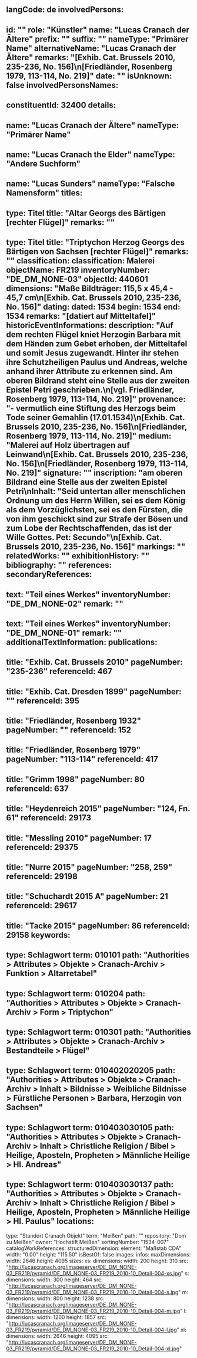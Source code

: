 langCode: de
involvedPersons: 
 - 
   id: ""
  role: "Künstler"
  name: "Lucas Cranach der Ältere"
  prefix: ""
  suffix: ""
  nameType: "Primärer Name"
  alternativeName: "Lucas Cranach der Ältere"
  remarks: "[Exhib. Cat. Brussels 2010, 235-236, No. 156]\n[Friedländer, Rosenberg 1979, 113-114, No. 219]"
  date: ""
  isUnknown: false
involvedPersonsNames: 
 - 
   constituentId: 32400
  details: 
   - 
   name: "Lucas Cranach der Ältere"
    nameType: "Primärer Name"
   - 
   name: "Lucas Cranach the Elder"
    nameType: "Andere Suchform"
   - 
   name: "Lucas Sunders"
    nameType: "Falsche Namensform"
titles: 
 - 
   type: Titel
  title: "Altar Georgs des Bärtigen [rechter Flügel]"
  remarks: ""
 - 
   type: Titel
  title: "Triptychon Herzog Georgs des Bärtigen von Sachsen [rechter Flügel]"
  remarks: ""
classification: 
 classification: Malerei
objectName: FR219
inventoryNumber: "DE_DM_NONE-03"
objectId: 440601
dimensions: "Maße Bildträger: 115,5 x 45,4 - 45,7 cm\n[Exhib. Cat. Brussels 2010, 235-236, No. 156]"
dating: 
 dated: 1534
 begin: 1534
 end: 1534
 remarks: "[datiert auf Mitteltafel]"
 historicEventInformations: 
description: "Auf dem rechten Flügel kniet Herzogin Barbara mit dem Händen zum Gebet erhoben, der Mitteltafel und somit Jesus zugewandt. Hinter ihr stehen ihre Schutzheiligen Paulus und Andreas, welche anhand ihrer Attribute zu erkennen sind. Am oberen Bildrand steht eine Stelle aus der zweiten Epistel Petri geschrieben.\n[vgl. Friedländer, Rosenberg 1979, 113-114, No. 219]"
provenance: "- vermutlich eine Stiftung des Herzogs beim Tode seiner Gemahlin (17.01.1534)\n[Exhib. Cat. Brussels 2010, 235-236, No. 156]\n[Friedländer, Rosenberg 1979, 113-114, No. 219]"
medium: "Malerei auf Holz übertragen auf Leinwand\n[Exhib. Cat. Brussels 2010, 235-236, No. 156]\n[Friedländer, Rosenberg 1979, 113-114, No. 219]"
signature: ""
inscription: "am oberen Bildrand eine Stelle aus der zweiten Epistel Petri\nInhalt: \"Seid untertan aller menschlichen Ordnung um des Herrn Willen, sei es dem König als dem Vorzüglichsten, sei es den Fürsten, die von ihm geschickt sind zur Strafe der Bösen und zum Lobe der Rechtschaffenden, das ist der Wille Gottes. Pet: Secundo\"\n[Exhib. Cat. Brussels 2010, 235-236, No. 156]"
markings: ""
relatedWorks: ""
exhibitionHistory: ""
bibliography: ""
references: 
secondaryReferences: 
 - 
   text: "Teil eines Werkes"
  inventoryNumber: "DE_DM_NONE-02"
  remark: ""
 - 
   text: "Teil eines Werkes"
  inventoryNumber: "DE_DM_NONE-01"
  remark: ""
additionalTextInformation: 
publications: 
 - 
   title: "Exhib. Cat. Brussels 2010"
  pageNumber: "235-236"
  referenceId: 467
 - 
   title: "Exhib. Cat. Dresden 1899"
  pageNumber: ""
  referenceId: 395
 - 
   title: "Friedländer, Rosenberg 1932"
  pageNumber: ""
  referenceId: 152
 - 
   title: "Friedländer, Rosenberg 1979"
  pageNumber: "113-114"
  referenceId: 417
 - 
   title: "Grimm 1998"
  pageNumber: 80
  referenceId: 637
 - 
   title: "Heydenreich 2015"
  pageNumber: "124, Fn. 61"
  referenceId: 29173
 - 
   title: "Messling 2010"
  pageNumber: 17
  referenceId: 29375
 - 
   title: "Nurre 2015"
  pageNumber: "258, 259"
  referenceId: 29198
 - 
   title: "Schuchardt 2015 A"
  pageNumber: 21
  referenceId: 29617
 - 
   title: "Tacke 2015"
  pageNumber: 86
  referenceId: 29158
keywords: 
 - 
   type: Schlagwort
  term: 010101
  path: "Authorities > Attributes > Objekte > Cranach-Archiv > Funktion > Altarretabel"
 - 
   type: Schlagwort
  term: 010204
  path: "Authorities > Attributes > Objekte > Cranach-Archiv > Form > Triptychon"
 - 
   type: Schlagwort
  term: 010301
  path: "Authorities > Attributes > Objekte > Cranach-Archiv > Bestandteile > Flügel"
 - 
   type: Schlagwort
  term: 010402020205
  path: "Authorities > Attributes > Objekte > Cranach-Archiv > Inhalt > Bildnisse > Weibliche Bildnisse > Fürstliche Personen > Barbara, Herzogin von Sachsen"
 - 
   type: Schlagwort
  term: 010403030105
  path: "Authorities > Attributes > Objekte > Cranach-Archiv > Inhalt > Christliche Religion / Bibel > Heilige, Aposteln, Propheten > Männliche Heilige > Hl. Andreas"
 - 
   type: Schlagwort
  term: 010403030137
  path: "Authorities > Attributes > Objekte > Cranach-Archiv > Inhalt > Christliche Religion / Bibel > Heilige, Aposteln, Propheten > Männliche Heilige > Hl. Paulus"
locations: 
 - 
   type: "Standort Cranach Objekt"
  term: "Meißen"
  path: ""
repository: "Dom zu Meißen"
owner: "Hochstift Meißen"
sortingNumber: "1534-007"
catalogWorkReferences: 
structuredDimension: 
 element: "Maßstab CDA"
 width: "0.00"
 height: "115.50"
isBestOf: false
images: 
 infos: 
  maxDimensions: 
   width: 2646
   height: 4095
 sizes: 
  xs: 
   dimensions: 
    width: 200
    height: 310
   src: "http://lucascranach.org/imageserver/DE_DM_NONE-03_FR219/pyramid/DE_DM_NONE-03_FR219_2010-10_Detail-004-xs.jpg"
  s: 
   dimensions: 
    width: 300
    height: 464
   src: "http://lucascranach.org/imageserver/DE_DM_NONE-03_FR219/pyramid/DE_DM_NONE-03_FR219_2010-10_Detail-004-s.jpg"
  m: 
   dimensions: 
    width: 800
    height: 1238
   src: "http://lucascranach.org/imageserver/DE_DM_NONE-03_FR219/pyramid/DE_DM_NONE-03_FR219_2010-10_Detail-004-m.jpg"
  l: 
   dimensions: 
    width: 1200
    height: 1857
   src: "http://lucascranach.org/imageserver/DE_DM_NONE-03_FR219/pyramid/DE_DM_NONE-03_FR219_2010-10_Detail-004-l.jpg"
  xl: 
   dimensions: 
    width: 2646
    height: 4095
   src: "http://lucascranach.org/imageserver/DE_DM_NONE-03_FR219/pyramid/DE_DM_NONE-03_FR219_2010-10_Detail-004-xl.jpg"